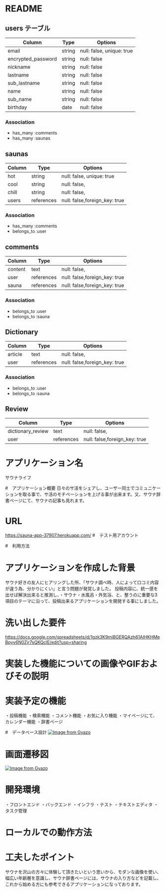 # README
## users テーブル

| Column             | Type   | Options                  |
| ------------------ | ------ | ------------------------ |
| email              | string | null: false, unique: true|
| encrypted_password | string | null: false              |
| nickname           | string | null: false              |
| lastname           | string | null: false              |
| sub_lastname       | string | null: false              |
| name               | string | null: false              |
| sub_name           | string | null: false              |
| birthday           | date   | null: false              |

### Association

- has_many   :comments
- has_many   :saunas
  
## saunas
| Column             | Type      | Options                      |
| ------------------ | ----------| ---------------------------- |
| hot                | string    | null: false, unique: true    |
| cool               | string    | null: false,                 |
| chill              | string    | null: false,                 |
| users              | references| null: false,foreign_key: true|

### Association

- has_many    :comments
- belongs_to  :user
  
## comments

| Column             | Type      | Options                      |
| ------------------ | ----------| ---------------------------- |
| content            | text      | null: false,                 |
| user               | references| null: false,foreign_key: true|
| sauna              | references| null: false,foreign_key: true|

### Association

- belongs_to  :user
- belongs_to  :sauna

## Dictionary
| Column             | Type      | Options                      |
| ------------------ | ----------| ---------------------------- |
| article            | text      | null: false,                 |
| user               | references| null: false,foreign_key: true|


### Association

- belongs_to  :user
- belongs_to  :sauna

## Review
| Column             | Type      | Options                      |
| ------------------ | ----------| ---------------------------- |
| dictionary_review  | text      | null: false,                 |
| user               | references| null: false,foreign_key: true|

# アプリケーション名
サウナライフ

#　アプリケーション概要
日々のサ活をシェアし、ユーザー同士でコミュニケーションを取る事で、サ活のモチベーションを上げる事が出来ます。又、サウナ辞書ページにて、サウナの記事も見れます。
# URL
https://sauna-app-37907.herokuapp.com/
#　テスト用アカウント

#　利用方法

##
##

# アプリケーションを作成した背景
サウナ好きの友人にヒアリングした所、「サウナ調べ時、人によって口コミ内容が違う為、分かりにくい」と言う問題が発覚しました。
投稿内容に、統一感を出せば解決出来ると推測し、・サウナ・水風呂・外気浴、と、整うのに重要な3項目のテーマに沿って、投稿出来るアプリケーションを開発する事にしました。


# 洗い出した要件
https://docs.google.com/spreadsheets/d/1gzk3K9miBGERQAzh61AIHKHMeBpyv6N0Zjr7sQKQclE/edit?usp=sharing
# 実装した機能についての画像やGIFおよびその説明

# 実装予定の機能
・投稿機能
・検索機能
・コメント機能
・お気に入り機能
・マイページにて、カレンダー機能
・辞書ページ

#　データベース設計
[![Image from Gyazo](https://i.gyazo.com/35864c9c56f9a77cf65f05c1cc7d7abc.png)](https://gyazo.com/35864c9c56f9a77cf65f05c1cc7d7abc)

# 画面遷移図
[![Image from Gyazo](https://i.gyazo.com/5dd75866fd34f6780fcf5a1c622c7a8d.png)](https://gyazo.com/5dd75866fd34f6780fcf5a1c622c7a8d)

# 開発環境
・フロントエンド
・バックエンド
・インフラ
・テスト
・テキストエディタ
・タスク管理

# ローカルでの動作方法

# 工夫したポイント
サウナを沢山の方々に体験して頂きたいという思いから、モダンな画像を使い、幅広い年齢層を意識し、サウナ辞書ページには、サウナの入り方などを記載し、これから始める方にも参考できるアプリケーションになっております。
